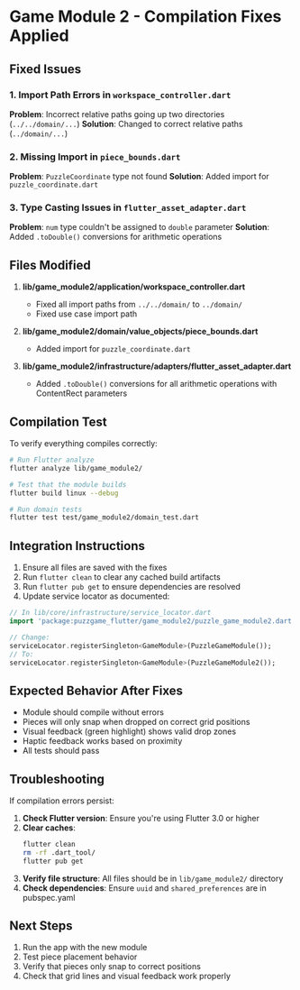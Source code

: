 # Game Module 2 - Compilation Fixes Applied

## Fixed Issues

### 1. Import Path Errors in `workspace_controller.dart`
**Problem**: Incorrect relative paths going up two directories (`../../domain/...`)
**Solution**: Changed to correct relative paths (`../domain/...`)

### 2. Missing Import in `piece_bounds.dart`
**Problem**: `PuzzleCoordinate` type not found
**Solution**: Added import for `puzzle_coordinate.dart`

### 3. Type Casting Issues in `flutter_asset_adapter.dart`
**Problem**: `num` type couldn't be assigned to `double` parameter
**Solution**: Added `.toDouble()` conversions for arithmetic operations

## Files Modified

1. **lib/game_module2/application/workspace_controller.dart**
   - Fixed all import paths from `../../domain/` to `../domain/`
   - Fixed use case import path

2. **lib/game_module2/domain/value_objects/piece_bounds.dart**
   - Added import for `puzzle_coordinate.dart`

3. **lib/game_module2/infrastructure/adapters/flutter_asset_adapter.dart**
   - Added `.toDouble()` conversions for all arithmetic operations with ContentRect parameters

## Compilation Test

To verify everything compiles correctly:

```bash
# Run Flutter analyze
flutter analyze lib/game_module2/

# Test that the module builds
flutter build linux --debug

# Run domain tests
flutter test test/game_module2/domain_test.dart
```

## Integration Instructions

1. Ensure all files are saved with the fixes
2. Run `flutter clean` to clear any cached build artifacts
3. Run `flutter pub get` to ensure dependencies are resolved
4. Update service locator as documented:

```dart
// In lib/core/infrastructure/service_locator.dart
import 'package:puzzgame_flutter/game_module2/puzzle_game_module2.dart';

// Change:
serviceLocator.registerSingleton<GameModule>(PuzzleGameModule());
// To:
serviceLocator.registerSingleton<GameModule>(PuzzleGameModule2());
```

## Expected Behavior After Fixes

- Module should compile without errors
- Pieces will only snap when dropped on correct grid positions
- Visual feedback (green highlight) shows valid drop zones
- Haptic feedback works based on proximity
- All tests should pass

## Troubleshooting

If compilation errors persist:

1. **Check Flutter version**: Ensure you're using Flutter 3.0 or higher
2. **Clear caches**: 
   ```bash
   flutter clean
   rm -rf .dart_tool/
   flutter pub get
   ```
3. **Verify file structure**: All files should be in `lib/game_module2/` directory
4. **Check dependencies**: Ensure `uuid` and `shared_preferences` are in pubspec.yaml

## Next Steps

1. Run the app with the new module
2. Test piece placement behavior
3. Verify that pieces only snap to correct positions
4. Check that grid lines and visual feedback work properly
